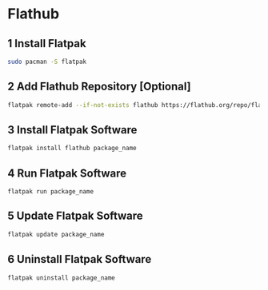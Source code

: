# Flathub

## 1 Install Flatpak

```bash
sudo pacman -S flatpak
```

## 2 Add Flathub Repository [Optional]

```bash
flatpak remote-add --if-not-exists flathub https://flathub.org/repo/flathub.flatpakrepo
```

## 3 Install Flatpak Software

```bash
flatpak install flathub package_name
```

## 4 Run Flatpak Software

```
flatpak run package_name
```

## 5 Update Flatpak Software

```bash
flatpak update package_name
```

## 6 Uninstall Flatpak Software

```bash
flatpak uninstall package_name
```
